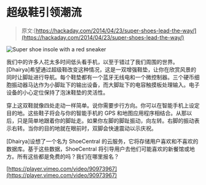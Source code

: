 # 超级鞋引领潮流

> 原文:[https://hackaday.com/2014/04/23/super-shoes-lead-the-way/](https://hackaday.com/2014/04/23/super-shoes-lead-the-way/)

![Super shoe insole with a red sneaker](../Images/814a2d701088231b0d18d9e1457663e2.png)

我们中的许多人花太多时间低头看手机，以至于错过了我们周围的世界。[Dhairya]希望通过超级鞋改变这种情况，这是一双增强鞋垫，让你在欣赏风景的同时让脚趾进行导航。每个鞋垫都有一个蓝牙无线电和一个微控制器。三个硬币细胞振动器马达作为小脚趾下的输出设备，而大脚趾下的电容触摸板处理输入。电子设备的小心定位保持了泡沫鞋垫的灵活性。

穿上这双鞋就像四处走动一样简单。说你需要步行方向。你可以在智能手机上设定目的地。这些鞋子将会与你的智能手机的 GPS 和地图应用程序相结合。从那以后，只是简单地跟着你的脚趾走。如果你左脚的脚趾振动，向左转。右脚的振动表示右转。当你的目的地就在眼前时，双脚会快速震动以示庆祝。

[Dhairya]设想了一个名为 ShoeCentral 的云服务，它将存储用户喜欢和不喜欢的数据库。基于这些数据，ShoeCentral 将引导用户去他们可能喜欢的新餐馆或地方。所有这些都是免费的吗？我们在哪里报名？

[https://player.vimeo.com/video/90973967](https://player.vimeo.com/video/90973967)